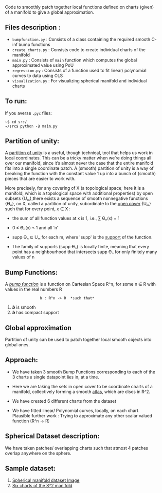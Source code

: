 Code to smoothly patch together local functions defined on charts (given) of a manifold to give a global approximation. 

## Files description :

- `bumpfunction.py`  : Consists of a class containing the required smooth C-inf bump functions
- `create_charts.py` : Consists code to create individual charts of the manifold
- `main.py` 		 : Consists of `main` function which computes the global approximated value using PoU
- `regression.py` 	 : Consists of a function used to fit linear/ polynomial curves to data using OLS
- `visualization.py` : For visualizing spherical manifold and individual charts

## To run:

If you averse `.pyc` files:

```
~$ cd src/
~/src$ python -B main.py
```

## Partition of unity:

A [partition of unity](https://en.wikipedia.org/wiki/Partition_of_unity) is a useful, though technical, tool that helps us work in local coordinates. This can be a tricky matter when we’re doing things all over our manifold, since it’s almost never the case that the entire manifold fits into a single coordinate patch. A (smooth) partition of unity is a way of breaking the function with the constant value 1 up into a bunch of (smooth) pieces that are easier to work with.

More precisely, for any covering of X (a topological space; here it is a manifold, which is a topological space with additional properties) by open subsets {Uₘ},there exists a sequence of smooth nonnegative functions {ϴₙ}, on X, called a partition of unity, subordinate to the [open cover](https://en.wikipedia.org/wiki/Cover_(topology)#Cover_in_topology) {Uₘ} such that for every point, x ∈ X :

- the sum of all function values at x is 1, i.e., ∑ ϴₙ(x) = 1

- 0 ≤ ϴₙ(x) ≤ 1 and all 'n'

- supp ϴₙ ⊆ Uₘ for each m, where 'supp' is the [support](https://en.wikipedia.org/wiki/Support_(mathematics)) of the function.

- The family of supports (supp ϴₙ) is locally finite, meaning that every point has a neighbourhood that intersects supp ϴₙ for only finitely many values of n

## Bump Functions:

A [*bump function*](https://en.wikipedia.org/wiki/Bump_function) is a function on Cartesian Space R^n, for some n ∈ R with values in the real numbers R

					b : R^n -> R  *such that*

1) **_b_** is smooth
2) **_b_** has compact support
 
## Global approximation

Partition of unity can be used to patch together local smooth objects into global ones.

## Approach:

- We have taken 3 smooth Bump Functions corresponding to each of the 3 charts a single datapoint lies in, at a time.

- Here we are taking the sets in open cover to be coordinate charts of a manifold, collectively forming a smooth 
[atlas](https://en.wikipedia.org/wiki/Atlas_(topology)), which are discs in R^2.

- We have created 6 different charts from the dataset

- We have fitted linear/ Polynomial curves, locally, on each chart. Plausible further work : Trying to approximate any other scalar valued function (R^n -> R)

## Spherical Dataset description:

We have taken patches/ overlapping charts such that atmost 4 patches overlap anywhere on the sphere.

## Sample dataset:

1. [Spherical manifold dataset Image](images/sphere_manifold.png)
2. [Six charts of the S^2 manifold](images/charts.png)